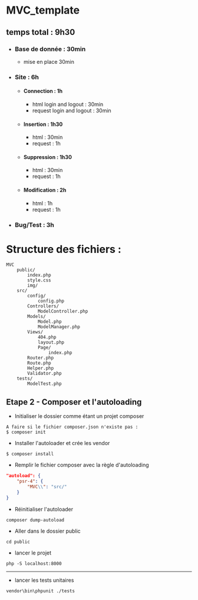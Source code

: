 # MVC_template

## temps total : 9h30

- ### Base de donnée : 30min

  - mise en place 30min

- ### Site : 6h

  - #### Connection : 1h

    - html login and logout : 30min
    - request login and logout : 30min

  - #### Insertion : 1h30

    - html : 30min
    - request : 1h

  - #### Suppression : 1h30

    - html : 30min
    - request : 1h

  - #### Modification : 2h
    - html : 1h
    - request : 1h

- ### Bug/Test : 3h

# Structure des fichiers :

```
MVC
    public/
        index.php
        style.css
        img/
    src/
        config/
            config.php
        Controllers/
            ModelController.php
        Models/
            Model.php
            ModelManager.php
        Views/
            404.php
            layout.php
            Page/
                index.php
        Router.php
        Route.php
        Helper.php
        Validator.php
    tests/
        ModelTest.php
```

## Etape 2 - Composer et l'autoloading

- Initialiser le dossier comme étant un projet composer

```
A faire si le fichier composer.json n'existe pas :
$ composer init
```

- Installer l'autoloader et crée les vendor

```shell
$ composer install
```

- Remplir le fichier composer avec la règle d'autoloading

```json
"autoload": {
    "psr-4": {
        "MVC\\": "src/"
    }
}
```

- Réinitialiser l'autoloader

```shell
composer dump-autoload
```

- Aller dans le dossier public

```
cd public
```

- lancer le projet

```
php -S localhost:8000
```

---

- lancer les tests unitaires

```
vendor\bin\phpunit ./tests
```
